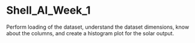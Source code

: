# Shell_AI_Week_1
Perform loading of the dataset, understand the dataset dimensions, know about the columns, and create a histogram plot for the solar output.
